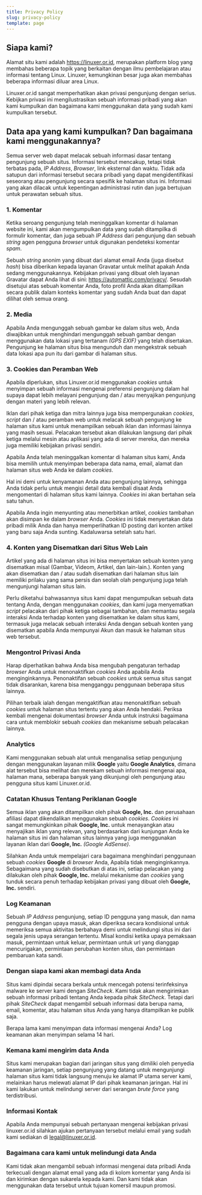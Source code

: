 ```yaml
---
title: Privacy Policy
slug: privacy-policy
template: page
---
```


## Siapa kami?

Alamat situ kami adalah https://linuxer.or.id, merupakan platform blog yang membahas beberapa topik yang berkaitan dengan ilmu pembelajaran atau informasi tentang Linux. Linuxer, kemungkinan besar juga akan membahas beberapa informasi diluar area Linux.

Linuxer.or.id sangat memperhatikan akan privasi pengunjung dengan serius. Kebijkan privasi ini mengilustrasikan sebuah informasi pribadi yang akan kami kumpulkan dan bagaimana kami menggunakan data yang sudah kami kumpulkan tersebut.

## Data apa yang kami kumpulkan? Dan bagaimana kami menggunakannya?

Semua server web dapat melacak sebuah informasi dasar tentang pengunjung sebuah situs. Informasi tersebut mencakup, tetapi tidak terbatas pada, _IP Address_, _Browser_, link eksternal dan waktu. Tidak ada satupun dari informasi tersebut secara pribadi yang dapat mengidentifikasi seseorang atau pengunjung secara spesifik ke halaman situs ini. Informasi yang akan dilacak untuk kepentingan administrasi rutin dan juga bertujuan untuk perawatan sebuah situs.

### 1. Komentar

Ketika seroang pengunjung telah meninggalkan komentar di halaman website ini, kami akan mengumpulkan data yang sudah ditampilka di formulir komentar, dan juga sebuah _IP Address_ dari pengunjung dan sebuah _string_ agen pengguna _browser_ untuk digunakan pendeteksi komentar _spam_.

Sebuah _string_ anonim yang dibuat dari alamat email Anda (juga disebut _hash_) bisa diberikan kepada layanan Gravatar untuk melihat apakah Anda sedang menggunakannya. Kebijakan privasi yang dibuat oleh layanan Gravatar dapat Anda lihat di sini: https://automattic.com/privacy/. Sesudah disetujui atas sebuah komentar Anda, foto profil Anda akan ditampilkan secara publik dalam konteks komentar yang sudah Anda buat dan dapat dilihat oleh semua orang.

### 2. Media

Apabila Anda mengunggah sebuah gambar ke dalam situs web, Anda diwajibkan untuk menghindari mengunggah sebuah gambar dengan menggunakan data lokasi yang tertanam _(GPS EXIF)_ yang telah disertakan. Pengunjung ke halaman situs bisa mengunduh dan mengekstrak sebuah data lokasi apa pun itu dari gambar di halaman situs.

### 3. Cookies dan Peramban Web

Apabila diperlukan, situs Linuxer.or.id menggunakan _cookies_ untuk menyimpan sebuah informasi mengenai preferensi pengunjung dalam hal supaya dapat lebih melayani pengunjung dan / atau menyajikan pengunjung dengan materi yang lebih relevan.

Iklan dari pihak ketiga dan mitra lainnya juga bisa mempergunakan _cookies_, _script_ dan / atau peramban web untuk melacak sebuah pengunjung ke halaman situs kami untuk menampilkan sebuah iklan dan informasi lainnya yang masih sesuai. Pelacakan tersebut akan dilakukan langsung dari pihak ketiga melalui mesin atau aplikasi yang ada di server mereka, dan mereka juga memiliki kebijakan privasi sendiri.

Apabila Anda telah meninggalkan komentar di halaman situs kami, Anda bisa memilih untuk menyimpan beberapa data nama, email, alamat dan halaman situs web Anda ke dalam _cookies_.

Hal ini demi untuk kenyamanan Anda atau pengunjung lainnya, sehingga Anda tidak perlu untuk mengisi detail data kembali disaat Anda mengomentari di halaman situs kami lainnya. _Cookies_ ini akan bertahan sela satu tahun.

Apabila Anda ingin menyunting atau menerbitkan artikel, _cookies_ tambahan akan disimpan ke dalam _browser_ Anda. _Cookies_ ini tidak menyertakan data pribadi milik Anda dan hanya memperlihatkan ID posting dari konten artikel yang baru saja Anda sunting. Kadaluwarsa setelah satu hari.

### 4. Konten yang Disematkan dari Situs Web Lain

Artikel yang ada di halaman situs ini bisa menyertakan sebuah konten yang disematkan misal (Gambar, Videom, Artikel, dan lain-lain.). Konten yang akan disematkan dan / atau sudah disematkan dari halaman situs lain memiliki prilaku yang sama persis dan seolah olah pengunjung juga telah mengunjungi halaman situs lain.

Perlu diketahui bahwasannya situs kami dapat mengumpulkan sebuah data tentang Anda, dengan menggunakan _cookies_, dan kami juga menyematkan _script_ pelacakan dari pihak ketiga sebagai tambahan, dan memantau segala interaksi Anda terhadap konten yang disematkan ke dalam situs kami, termasuk juga melacak sebuah interaksi Anda dengan sebuah konten yang disematkan apabila Anda mempunyai Akun dan masuk ke halaman situs web tersebut.

### Mengontrol Privasi Anda

Harap diperhatikan bahwa Anda bisa mengubah pengaturan terhadap _browser_ Anda untuk menonaktifkan _cookies_ Anda apabila Anda menginginkannya. Penonaktifan sebuah _cookies_ untuk semua situs sangat tidak disarankan, karena bisa mengganggu penggunaan beberapa situs lainnya.

Pilihan terbaik ialah dengan mengaktifkan atau menonaktifkan sebuah _cookies_ untuk halaman situs tertentu yang akan Anda hendaki. Periksa kembali mengenai dokumentasi _browser_ Anda untuk instruksi bagaimana cara untuk memblokir sebuah _cookies_ dan mekanisme sebuah pelacakan lainnya.

### Analytics

Kami menggunakan sebuah alat untuk menganalisa setiap pengunjung dengan menggunakan layanan milik **Google** yaitu **Google Analytics**, dimana alat tersebut bisa melihat dan merekam sebuah informasi mengenai apa, halaman mana, seberapa banyak yang dikunjungi oleh pengunjung atau pengguna situs kami Linuxer.or.id.

### Catatan Khusus Tentang Periklanan Google

Semua iklan yang akan ditampilkan oleh pihak **Google, Inc.** dan perusahaan afiliasi dapat dikendalikan menggunakan sebuah _cookies_. _Cookies_ ini sangat memungkinkan pihak **Google, Inc.** untuk menayangkan atau menyajikan iklan yang relevan, yang berdasarkan dari kunjungan Anda ke halaman situs ini dan halaman situs lainnya yang juga menggunakan layanan iklan dari **Google, Inc.** _(Google AdSense)_.

Silahkan Anda untuk mempelajari cara bagaimana menghindari penggunaan sebuah _cookies_ **Google** di _browser_ Anda, Apabila tidak menginginkannya. Sebagaimana yang sudah disebutkan di atas ini, setiap pelacakan yang dilakukan oleh pihak **Google, Inc.** melalui mekanisme dan _cookies_ yang tunduk secara penuh terhadap kebijakan privasi yang dibuat oleh **Google, Inc.** sendiri.

### Log Keamanan

Sebuah _IP Address_ pengunjung, setiap ID pengguna yang masuk, dan nama pengguna dengan upaya masuk, akan diperiksa secara kondisional untuk memeriksa semua aktivitas berbahaya demi untuk melindungi situs ini dari segala jenis upaya serangan tertentu. Misal kondisi ketika upaya pemaksaan masuk, permintaan untuk keluar, permintaan untuk url yang dianggap mencurigakan, permintaan perubahan konten situs, dan permintaan pembaruan kata sandi.

### Dengan siapa kami akan membagi data Anda

Situs kami dipindai secara berkala untuk mencegah potensi terinfeksinya malware ke server kami dengan _SiteCheck_. Kami tidak akan mengirimkan sebuah informasi pribadi tentang Anda kepada pihak _SiteCheck_. Tetapi dari pihak _SiteCheck_ dapat mengambil sebuah informasi data berupa nama, email, komentar, atau halaman situs Anda yang hanya ditampilkan ke publik saja.

Berapa lama kami menyimpan data informasi mengenai Anda? Log keamanan akan menyimpan selama 14 hari.

### Kemana kami mengirim data Anda

Situs kami merupakan bagian dari jaringan situs yang dimiliki oleh penyedia keamanan jaringan, setiap pengunjung yang datang untuk mengunjungi halaman situs kami tidak langsung menuju ke alamat IP utama server kami, melainkan harus melewati alamat IP dari pihak keamanan jaringan. Hal ini kami lakukan untuk melindungi server dari serangan _brute force_ yang terdistribusi.

### Informasi Kontak

Apabila Anda mempunyai sebuah pertanyaan mengenai kebijakan privasi linuxer.or.id silahkan ajukan pertanyaan tersebut melalui email yang sudah kami sediakan di legal@linuxer.or.id.

### Bagaimana cara kami untuk melindungi data Anda

Kami tidak akan mengambil sebuah informasi mengenai data pribadi Anda terkecuali dengan alamat email yang ada di kolom komentar yang Anda isi dan kirimkan dengan sukarela kepada kami. Dan kami tidak akan menggunakan data tersebut untuk tujuan komersil maupun promosi.
